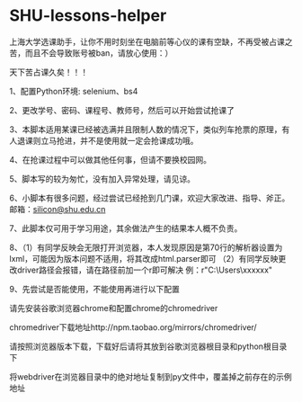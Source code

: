 # SHU-lessons-helper
上海大学选课助手，让你不用时刻坐在电脑前等心仪的课有空缺，不再受被占课之苦，而且不会导致账号被ban，请放心使用：）

天下苦占课久矣！！！


1、配置Python环境:
    selenium、bs4
  
2、更改学号、密码、课程号、教师号，然后可以开始尝试抢课了

3、本脚本适用某课已经被选满并且限制人数的情况下，类似列车抢票的原理，有人退课则立马抢进，并不是使用就一定会抢课成功哦。

4、在抢课过程中可以做其他任何事，但请不要换校园网。

5、脚本写的较为匆忙，没有加入异常处理，请见谅。

6、小脚本有很多问题，经过尝试已经抢到几门课，欢迎大家改进、指导、斧正。邮箱：silicon@shu.edu.cn

7、此脚本仅可用于学习用途，其余做法产生的结果本人概不负责。

8、（1）有同学反映会无限打开浏览器，本人发现原因是第70行的解析器设置为lxml，可能因为版本问题不适用，将其改成html.parser即可
   （2）有同学反映更改driver路径会报错，请在路径前加一个r即可解决      例：r"C:\Users\xxxxxx"

9、先尝试是否能使用，不能使用再进行以下配置

请先安装谷歌浏览器chrome和配置chrome的chromedriver

chromedriver下载地址http://npm.taobao.org/mirrors/chromedriver/

请按照浏览器版本下载，下载好后请将其放到谷歌浏览器根目录和python根目录下

将webdriver在浏览器目录中的绝对地址复制到py文件中，覆盖掉之前存在的示例地址
